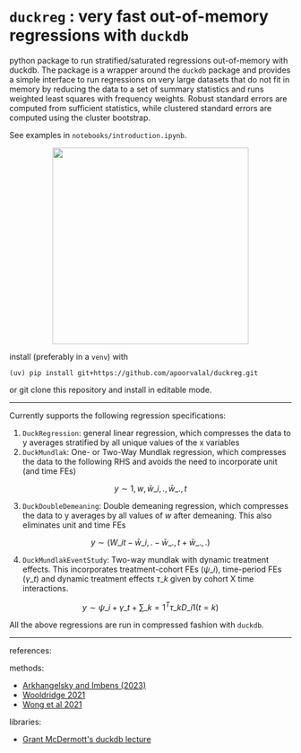 # `duckreg` : very fast out-of-memory regressions with `duckdb`

python package to run stratified/saturated regressions out-of-memory with duckdb. The package is a wrapper around the `duckdb` package and provides a simple interface to run regressions on very large datasets that do not fit in memory by reducing the data to a set of summary statistics and runs weighted least squares with frequency weights. Robust standard errors are computed from sufficient statistics, while clustered standard errors are computed using the cluster bootstrap.

See examples in `notebooks/introduction.ipynb`.

<p align="center">
  <img src="https://static.independent.co.uk/s3fs-public/thumbnails/image/2016/02/14/12/duck-rabbit.png" width="350">
</p>

install (preferably in a `venv`) with
```
(uv) pip install git+https://github.com/apoorvalal/duckreg.git
```

or git clone this repository and install in editable mode.

---

Currently supports the following regression specifications:
1. `DuckRegression`: general linear regression, which compresses the data to y averages stratified by all unique values of the x variables
2. `DuckMundlak`: One- or Two-Way Mundlak regression, which compresses the data to the following RHS and avoids the need to incorporate unit (and time FEs)

$$
y \sim 1, w, \bar{w}\_{i, .}, \bar{w}\_{., t}
$$

3. `DuckDoubleDemeaning`: Double demeaning regression, which compresses the data to y averages by all values of $w$ after demeaning. This also eliminates unit and time FEs

$$
y \sim (W\_{it} - \bar{w}\_{i, .} - \bar{w}\_{., t} + \bar{w}\_{., .}) 
$$

4. `DuckMundlakEventStudy`: Two-way mundlak with dynamic treatment effects. This incorporates treatment-cohort FEs ($\psi\_i$), time-period FEs ($\gamma\_t$) and dynamic treatment effects $\tau\_k$ given by cohort X time interactions.

$$
y \sim \psi\_i + \gamma\_t + \sum\_{k=1}^{T} \tau\_{k} D\_i 1(t = k)
$$

All the above regressions are run in compressed fashion with `duckdb`. 

---
references:

methods:
+ [Arkhangelsky and Imbens (2023)](https://arxiv.org/abs/1807.02099)
+ [Wooldridge 2021](https://www.researchgate.net/publication/353938385_Two-Way_Fixed_Effects_the_Two-Way_Mundlak_Regression_and_Difference-in-Differences_Estimators)
+ [Wong et al 2021](https://arxiv.org/abs/2102.11297)

libraries:
+ [Grant McDermott's duckdb lecture](https://grantmcdermott.com/duckdb-polars/)
